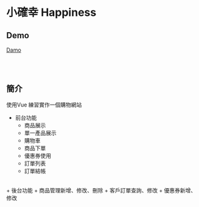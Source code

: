 # 小確幸 Happiness

## Demo
[Damo](https://cai-yi-ru.github.io/happiness/#/)


<br><br>

## 簡介
使用Vue 練習實作一個購物網站
<br>
+ 前台功能
	+ 商品展示
	+ 單一產品展示
	+ 購物車
	+ 商品下單
	+ 優惠券使用
	+ 訂單列表
	+ 訂單結帳
<br>
+ 後台功能
	+ 商品管理新增、修改、刪除
	+ 客戶訂單查詢、修改
	+ 優惠券新增、修改


